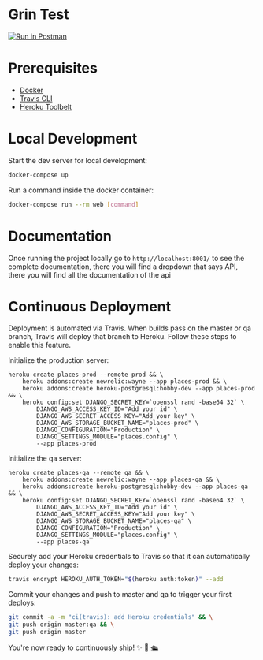 # Grin Test
 [![Run in Postman](https://run.pstmn.io/button.svg)](https://app.getpostman.com/run-collection/096cb959dfa9114a426e#?env%5Bgrin_env%5D=W3sia2V5IjoibG9jYWxfdXJsIiwidmFsdWUiOiJodHRwOi8vbG9jYWxob3N0OjgwMDAvIiwiZGVzY3JpcHRpb24iOiIiLCJ0eXBlIjoidGV4dCIsImVuYWJsZWQiOnRydWV9XQ==)


# Prerequisites

- [Docker](https://docs.docker.com/docker-for-mac/install/)  
- [Travis CLI](http://blog.travis-ci.com/2013-01-14-new-client/)
- [Heroku Toolbelt](https://toolbelt.heroku.com/)

# Local Development

Start the dev server for local development:
```bash
docker-compose up
```

Run a command inside the docker container:

```bash
docker-compose run --rm web [command]
```

# Documentation

Once running the project locally go to `http://localhost:8001/` to see the complete documentation, there you will find a dropdown that says API, there you will find all the documentation of the api

# Continuous Deployment

Deployment is automated via Travis. When builds pass on the master or qa branch, Travis will deploy that branch to Heroku. Follow these steps to enable this feature.

Initialize the production server:

```
heroku create places-prod --remote prod && \
    heroku addons:create newrelic:wayne --app places-prod && \
    heroku addons:create heroku-postgresql:hobby-dev --app places-prod && \
    heroku config:set DJANGO_SECRET_KEY=`openssl rand -base64 32` \
        DJANGO_AWS_ACCESS_KEY_ID="Add your id" \
        DJANGO_AWS_SECRET_ACCESS_KEY="Add your key" \
        DJANGO_AWS_STORAGE_BUCKET_NAME="places-prod" \
        DJANGO_CONFIGURATION="Production" \
        DJANGO_SETTINGS_MODULE="places.config" \
        --app places-prod
```

Initialize the qa server:

```
heroku create places-qa --remote qa && \
    heroku addons:create newrelic:wayne --app places-qa && \
    heroku addons:create heroku-postgresql:hobby-dev --app places-qa && \
    heroku config:set DJANGO_SECRET_KEY=`openssl rand -base64 32` \
        DJANGO_AWS_ACCESS_KEY_ID="Add your id" \
        DJANGO_AWS_SECRET_ACCESS_KEY="Add your key" \
        DJANGO_AWS_STORAGE_BUCKET_NAME="places-qa" \
        DJANGO_CONFIGURATION="Production" \
        DJANGO_SETTINGS_MODULE="places.config" \
        --app places-qa
```

Securely add your Heroku credentials to Travis so that it can automatically deploy your changes:

```bash
travis encrypt HEROKU_AUTH_TOKEN="$(heroku auth:token)" --add
```

Commit your changes and push to master and qa to trigger your first deploys:

```bash
git commit -a -m "ci(travis): add Heroku credentials" && \
git push origin master:qa && \
git push origin master
```

You're now ready to continuously ship! ✨ 💅 🛳

